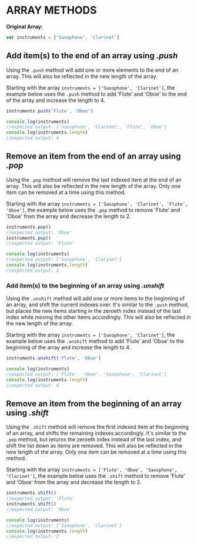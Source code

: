 # ARRAY METHODS

**Original Array:**

```JavaScript
var instruments = ['Saxophone', 'Clarinet']
```

## Add item(s) to the end of an array using _.push_

Using the `.push` method will add one or more elements to the end of an array. This will also be reflected in the new length of the array.

Starting with the array `instruments = ['Saxophone', 'Clarinet']`, the example below uses the `.push` method to add 'Flute' and 'Oboe' to the end of the array and increase the length to 4.

```JAVASCRIPT
instruments.push('Flute', 'Oboe')

console.log(instruments)
//expected output: ['Saxophone', 'Clarinet', 'Flute', 'Oboe']
console.log(instruments.length)
//expected output: 4
```

## Remove an item from the end of an array using _.pop_

Using the `.pop` method will remove the last indexed item at the end of an array. This will also be reflected in the new length of the array. Only one item can be removed at a time using this method.

Starting with the array `instruments = ['Saxophone', 'Clarinet', 'Flute', 'Oboe']`, the example below uses the `.pop` method to remove 'Flute' and 'Oboe' from the array and decrease the length to 2.

```JAVASCRIPT
instruments.pop()
//expected output: 'Oboe'
instruments.pop()
//expected output: 'Flute'

console.log(instruments)
//expected output: ['Saxophone', 'Clarinet']
console.log(instruments.length)
//expected output: 2
```

### Add item(s) to the beginning of an array using _.unshift_

Using the `.unshift` method will add one or more items to the beginning of an array, and shift the current indexes over. It's similar to the `.push` method, but places the new items starting in the zeroeth index instead of the last index while moving the other items accordingly. This will also be reflected in the new length of the array.

Starting with the array `instruments = ['Saxophone', 'Clarinet']`, the example below uses the `.unshift` method to add 'Flute' and 'Oboe' to the beginning of the array and increase the length to 4.

```JAVASCRIPT
instruments.unshift('Flute', 'Oboe')

console.log(instruments)
//expected output: ['Flute', 'Oboe', 'Saxophone', 'Clarinet']
console.log(instruments.length)
//expected output: 4
```

## Remove an item from the beginning of an array using _.shift_

Using the `.shift` method will remove the first indexed item at the beginning of an array, and shifts the remaining indexes accordingly. It's similar to the `.pop` method, but returns the zeroeth index instead of the last index, and shift the list down as items are removed. This will also be reflected in the new length of the array. Only one item can be removed at a time using this method.

Starting with the array `instruments = ['Flute', 'Oboe', 'Saxophone', 'Clarinet']`, the example below uses the `.shift` method to remove 'Flute' and 'Oboe' from the array and decrease the length to 2.

```JAVASCRIPT
instruments.shift()
//expected output: 'Flute'
instruments.shift()
//expected output: 'Oboe'

console.log(instruments)
//expected output: ['Saxophone', 'Clarinet']
console.log(instruments.length)
//expected output: 2
```
